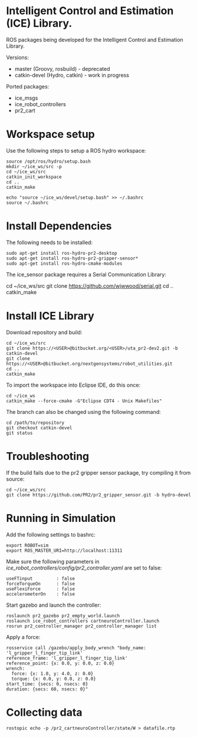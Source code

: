 Intelligent Control and Estimation (ICE) Library.
===

ROS packages being developed for the Intelligent Control and Estimation Library.  


Versions:

  * master (Groovy, rosbuild) - deprecated
  * catkin-devel (Hydro, catkin) - work in progress

Ported packages:

  * ice_msgs
  * ice_robot_controllers
  * pr2_cart


# Workspace setup
Use the following steps to setup a ROS hydro workspace:

    source /opt/ros/hydro/setup.bash
    mkdir ~/ice_ws/src -p
    cd ~/ice_ws/src
    catkin_init_workspace
    cd ..
    catkin_make

    echo "source ~/ice_ws/devel/setup.bash" >> ~/.bashrc
    source ~/.bashrc

# Install Dependencies
The following needs to be installed:

    sudo apt-get install ros-hydro-pr2-desktop
    sudo apt-get install ros-hydro-pr2-gripper-sensor*
    sudo apt-get install ros-hydro-cmake-modules

The ice_sensor package requires a Serial Communication Library: 

   cd ~/ice_ws/src
   git clone https://github.com/wjwwood/serial.git
   cd ..
   catkin_make

# Install ICE Library
Download repository and build:  

    cd ~/ice_ws/src
    git clone https://<USER>@bitbucket.org/<USER>/uta_pr2-dev2.git -b catkin-devel
    git clone https://<USER>@bitbucket.org/nextgensystems/robot_utilities.git
    cd ..
    catkin_make

To import the workspace into Eclipse IDE, do this once:

    cd ~/ice_ws
    catkin_make --force-cmake -G"Eclipse CDT4 - Unix Makefiles"

The branch can also be changed using the following command:  

    cd /path/to/repository
    git checkout catkin-devel
    git status

# Troubleshooting
If the build fails due to the pr2 gripper sensor package, try compiling it from source:

    cd ~/ice_ws/src
    git clone https://github.com/PR2/pr2_gripper_sensor.git -b hydro-devel


# Running in Simulation
Add the following settings to bashrc:  
```
export ROBOT=sim
export ROS_MASTER_URI=http://localhost:11311
```
Make sure the following parameters in *ice_robot_controllers/config/pr2_controller.yaml* are set to false:  
```
useFTinput         : false
forceTorqueOn      : false
useFlexiForce      : false
accelerometerOn    : false
```
Start gazebo and launch the controller:  
```
roslaunch pr2_gazebo pr2_empty_world.launch
roslaunch ice_robot_controllers cartneuroController.launch
rosrun pr2_controller_manager pr2_controller_manager list
```
Apply a force:  
```
rosservice call /gazebo/apply_body_wrench "body_name: 'l_gripper_l_finger_tip_link'
reference_frame: 'l_gripper_l_finger_tip_link'
reference_point: {x: 0.0, y: 0.0, z: 0.0}
wrench:
  force: {x: 1.0, y: 4.0, z: 0.0}
  torque: {x: 0.0, y: 0.0, z: 0.0}
start_time: {secs: 0, nsecs: 0}
duration: {secs: 60, nsecs: 0}" 
```

# Collecting data
```
rostopic echo -p /pr2_cartneuroController/state/W > datafile.rtp
```


